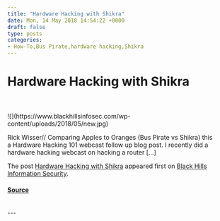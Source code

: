 ```yaml
---
title: "Hardware Hacking with Shikra"
date: Mon, 14 May 2018 14:54:22 +0000
draft: false
type: posts
categories: 
- How-To,Bus Pirate,hardware hacking,Shikra
---
```

# Hardware Hacking with Shikra

<br/>

<br/>
![](https://www.blackhillsinfosec.com/wp-content/uploads/2018/05/new.jpg)

Rick Wisser// Comparing Apples to Oranges (Bus Pirate vs Shikra) this a Hardware Hacking 101 webcast follow up blog post. I recently did a hardware hacking webcast on hacking a router \[…\]

The post [Hardware Hacking with Shikra](https://www.blackhillsinfosec.com/hardware-hacking-with-shikra/) appeared first on [Black Hills Information Security](https://www.blackhillsinfosec.com).

#### [Source](https://www.blackhillsinfosec.com/hardware-hacking-with-shikra/)

<br/>
---

